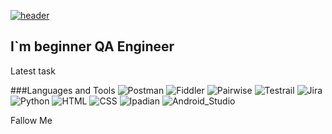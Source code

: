 [![header](https://github.com/DmitriyZam/DmitriyZam/blob/master/assets/header.gif)](https://www.youtube.com/watch?v=1yELlB39TvY&ab_channel=ALEXEYSHPAVDA)

## I`m beginner QA Engineer

Latest task

###Languages and Tools
![Postman](https://img.shields.io/badge/-Postman-090909?style=for-the-badge&logo=Postman&logoColor=FA5252)
![Fiddler](https://img.shields.io/badge/-Fiddler-090909?style=for-the-badge&logo=Fiddler&logoColor=20D667)
![Pairwise](https://img.shields.io/badge/-Pairwise-090909?style=for-the-badge&logo=Pairwise&logoColor=FFFFFF)
![Testrail](https://img.shields.io/badge/-Testrail-090909?style=for-the-badge&logo=Testrail&logoColor=6069BD)
![Jira](https://img.shields.io/badge/-Jira-090909?style=for-the-badge&logo=Jira&logoColor=0D21E2)
![Python](https://img.shields.io/badge/-Python-090909?style=for-the-badge&logo=Python&logoColor=F0FA28)
![HTML](https://img.shields.io/badge/-HTML-090909?style=for-the-badge&logo=HTML&logoColor=FC8807)
![CSS](https://img.shields.io/badge/-CSS-090909?style=for-the-badge&logo=CSS&logoColor=25C6E2)
![Ipadian](https://img.shields.io/badge/-Ipadian-090909?style=for-the-badge&logo=Ipadian&logoColor=25C6E2)
![Android_Studio](https://img.shields.io/badge/-Android_Studio-090909?style=for-the-badge&logo=Android_Studio&logoColor=25C6E2)

Fallow Me